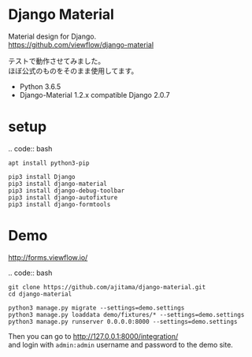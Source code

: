 Django Material
===============

Material design for Django.  
https://github.com/viewflow/django-material

テストで動作させてみました。  
ほぼ公式のものをそのまま使用してます。  


- Python 3.6.5
- Django-Material 1.2.x compatible Django 2.0.7


setup
====

.. code:: bash

    apt install python3-pip

    pip3 install Django
    pip3 install django-material
    pip3 install django-debug-toolbar
    pip3 install django-autofixture 
    pip3 install django-formtools


Demo
====

http://forms.viewflow.io/

.. code:: bash

    git clone https://github.com/ajitama/django-material.git
    cd django-material

    python3 manage.py migrate --settings=demo.settings
    python3 manage.py loaddata demo/fixtures/* --settings=demo.settings
    python3 manage.py runserver 0.0.0.0:8000 --settings=demo.settings

Then you can go to http://127.0.0.1:8000/integration/  
 and login with `admin:admin` username and password to the demo site.


